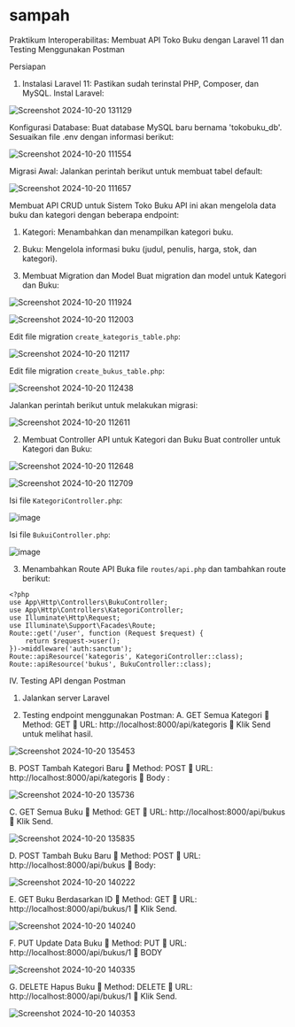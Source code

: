# sampah

Praktikum Interoperabilitas: Membuat API Toko Buku dengan Laravel 11 dan Testing Menggunakan Postman 

Persiapan 
1. Instalasi Laravel 11: 
Pastikan sudah terinstal PHP, Composer, dan MySQL. 
Instal Laravel:

![Screenshot 2024-10-20 131129](https://github.com/user-attachments/assets/5701a015-73c3-4f8e-9adc-7345eaf5176d)

Konfigurasi Database: 
Buat database MySQL baru bernama 'tokobuku_db'. 
Sesuaikan file .env dengan informasi berikut:

![Screenshot 2024-10-20 111554](https://github.com/user-attachments/assets/dcc91c85-1f5c-4376-9bd2-9b19003aaf0c)

Migrasi Awal: 
Jalankan perintah berikut untuk membuat tabel default:

![Screenshot 2024-10-20 111657](https://github.com/user-attachments/assets/db2ece6a-f777-4667-9f1f-5517b09753ef)

Membuat API CRUD untuk Sistem Toko Buku 
API ini akan mengelola data buku dan kategori dengan beberapa endpoint: 
1. Kategori: Menambahkan dan menampilkan kategori buku. 
2. Buku: Mengelola informasi buku (judul, penulis, harga, stok, dan kategori).

1. Membuat Migration dan Model 
Buat migration dan model untuk Kategori dan Buku:

![Screenshot 2024-10-20 111924](https://github.com/user-attachments/assets/2bf796d3-cb98-42c0-811f-30ebe8230ac8)

![Screenshot 2024-10-20 112003](https://github.com/user-attachments/assets/a74417fc-3e8c-4f02-b383-e92cafbc5f14)

Edit file migration `create_kategoris_table.php`:

![Screenshot 2024-10-20 112117](https://github.com/user-attachments/assets/c609059d-e82d-46b4-910a-24564c339bc9)

Edit file migration `create_bukus_table.php`:

![Screenshot 2024-10-20 112438](https://github.com/user-attachments/assets/9cbbb71b-88aa-4e39-b91e-104bfc53180c)

Jalankan perintah berikut untuk melakukan migrasi:

![Screenshot 2024-10-20 112611](https://github.com/user-attachments/assets/39d1e930-e6d4-4cca-81a1-9cdb3fa4fb64)

2. Membuat Controller API untuk Kategori dan Buku 
Buat controller untuk Kategori dan Buku:

![Screenshot 2024-10-20 112648](https://github.com/user-attachments/assets/bb7dd943-a45d-4fef-aa21-a53d5fd67f30)

![Screenshot 2024-10-20 112709](https://github.com/user-attachments/assets/6225a3cb-494f-49f8-9553-2fef4f6933c1)

Isi file `KategoriController.php`: 

![image](https://github.com/user-attachments/assets/c9ae0e4c-e06c-4f9b-89b3-163e7c521313)

Isi file `BukuiController.php`: 

![image](https://github.com/user-attachments/assets/3e5ba1da-db45-4a5b-b434-768208254ab3)

3. Menambahkan Route API 
Buka file `routes/api.php` dan tambahkan route berikut:
```
<?php
use App\Http\Controllers\BukuController;
use App\Http\Controllers\KategoriController;
use Illuminate\Http\Request;
use Illuminate\Support\Facades\Route;
Route::get('/user', function (Request $request) {
    return $request->user();
})->middleware('auth:sanctum');
Route::apiResource('kategoris', KategoriController::class);
Route::apiResource('bukus', BukuController::class);
```

IV. Testing API dengan Postman 
1. Jalankan server Laravel

2. Testing endpoint menggunakan Postman: 
A. GET Semua Kategori 
 Method: GET 
 URL: http://localhost:8000/api/kategoris 
 Klik Send untuk melihat hasil. 

![Screenshot 2024-10-20 135453](https://github.com/user-attachments/assets/9615bc20-baa7-4341-a886-631a3cb3e946)

B. POST Tambah Kategori Baru 
 Method: POST 
 URL: http://localhost:8000/api/kategoris 
 Body :


![Screenshot 2024-10-20 135736](https://github.com/user-attachments/assets/1aab6573-29d6-4556-8bb9-a0d583410e0d)

C. GET Semua Buku 
 Method: GET 
 URL: http://localhost:8000/api/bukus 
 Klik Send. 

![Screenshot 2024-10-20 135835](https://github.com/user-attachments/assets/c2f2ad51-2756-451e-b55d-8f8603638a1c)

D. POST Tambah Buku Baru 
 Method: POST 
 URL: http://localhost:8000/api/bukus 
 Body: 

![Screenshot 2024-10-20 140222](https://github.com/user-attachments/assets/1f9ab90a-ce1e-432a-9d48-9f48c4cc644b)

E. 
GET Buku Berdasarkan ID 
 Method: GET 
 URL: http://localhost:8000/api/bukus/1 
 Klik Send.

![Screenshot 2024-10-20 140240](https://github.com/user-attachments/assets/111afbb5-909c-4a91-9a6d-65fb7a1a1147)

F. 
PUT Update Data Buku 
 Method: PUT 
 URL: http://localhost:8000/api/bukus/1 
 BODY 

![Screenshot 2024-10-20 140335](https://github.com/user-attachments/assets/917b4979-46c4-4b3a-a253-e26ecc2828c3)

G. DELETE Hapus Buku 
 Method: DELETE 
 URL: http://localhost:8000/api/bukus/1 
 Klik Send.

![Screenshot 2024-10-20 140353](https://github.com/user-attachments/assets/23616249-f009-4364-88fe-8786793e67af)






